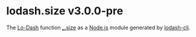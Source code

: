 # lodash.size v3.0.0-pre

The [Lo-Dash](https://lodash.com/) function [_.size](http://lodash.com/docs#size) as a [Node.js](http://nodejs.org/) module generated by [lodash-cli](https://www.npmjs.com/package/lodash-cli).
